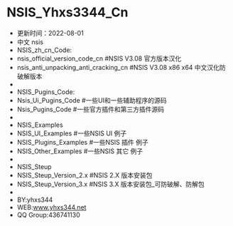 # NSIS_Yhxs3344_Cn
- 更新时间：2022-08-01
- 中文 nsis
- NSIS_zh_cn_Code:
-	nsis_official_version_code_cn  #NSIS V3.08 官方版本汉化
-	nsis_anti_unpacking_anti_cracking_cn  #NSIS V3.08 x86 x64 中文汉化防破解版本
-
- NSIS_Pugins_Code:
-	Nsis_Ui_Pugins_Code  #一些UI和一些辅助程序的源码
-	Nsis_Pugins_Code  #一些官方插件和第三方插件源码
- 
- NSIS_Examples
-	NSIS_UI_Examples  #一些NSIS UI 例子
-	NSIS_Plugins_Examples  #一些NSIS 插件 例子
-	NSIS_Other_Examples  #一些NSIS 其它 例子
-
- NSIS_Steup
-	NSIS_Steup_Version_2.x  #NSIS 2.X 版本安装包
-	NSIS_Steup_Version_3.x  #NSIS 3.X 版本安装包_可防破解、防解包
-
- BY:yhxs344
- WEB:www.yhxs344.net
- QQ Group:436741130